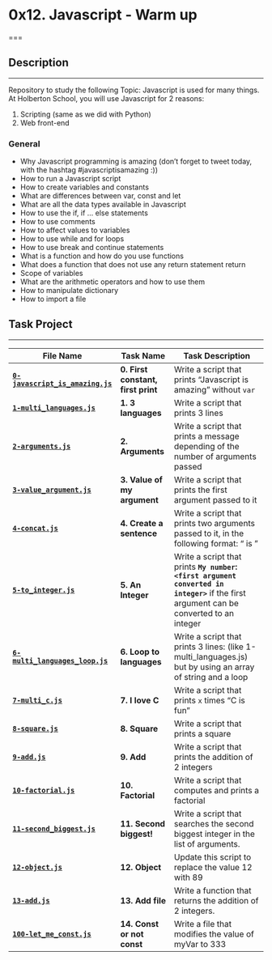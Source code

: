 # 0x12. Javascript - Warm up

===

## Description

---
Repository to study the following Topic: Javascript is used for many things. At Holberton School, you will use Javascript for 2 reasons:

1. Scripting (same as we did with Python)
2. Web front-end

### General

- Why Javascript programming is amazing (don’t forget to tweet today, with the hashtag #javascriptisamazing :))
- How to run a Javascript script
- How to create variables and constants
- What are differences between var, const and let
- What are all the data types available in Javascript
- How to use the if, if ... else statements
- How to use comments
- How to affect values to variables
- How to use while and for loops
- How to use break and continue statements
- What is a function and how do you use functions
- What does a function that does not use any return statement return
- Scope of variables
- What are the arithmetic operators and how to use them
- How to manipulate dictionary
- How to import a file

## Task Project

---
File Name|Task Name|Task Description
---|---|---
[**`0-javascript_is_amazing.js`**](...)|**0. First constant, first print**|Write a script that prints “Javascript is amazing” without `var`
[**`1-multi_languages.js`**](...)|**1. 3 languages**|Write a script that prints 3 lines
[**`2-arguments.js`**](...)|**2. Arguments**|Write a script that prints a message depending of the number of arguments passed
[**`3-value_argument.js`**](...)|**3. Value of my argument**|Write a script that prints the first argument passed to it
[**`4-concat.js`**](...)|**4. Create a sentence**|Write a script that prints two arguments passed to it, in the following format: “ is ”
[**`5-to_integer.js`**](...)|**5. An Integer**|Write a script that prints **`My number`: `<first argument converted in integer>`** if the first argument can be converted to an integer
[**`6-multi_languages_loop.js`**](...)|**6. Loop to languages**|Write a script that prints 3 lines: (like 1-multi_languages.js) but by using an array of string and a loop
[**`7-multi_c.js`**](...)|**7. I love C**|Write a script that prints `x` times “C is fun”
[**`8-square.js`**](...)|**8. Square**|Write a script that prints a square
[**`9-add.js`**](...)|**9. Add**|Write a script that prints the addition of 2 integers
[**`10-factorial.js`**](...)|**10. Factorial**|Write a script that computes and prints a factorial
[**`11-second_biggest.js`**](...)|**11. Second biggest!**|Write a script that searches the second biggest integer in the list of arguments.
[**`12-object.js`**](...)|**12. Object**|Update this script to replace the value 12 with 89
[**`13-add.js`**](...)|**13. Add file**|Write a function that returns the addition of 2 integers.
[**`100-let_me_const.js`**](...)|**14. Const or not const**|Write a file that modifies the value of myVar to 333
